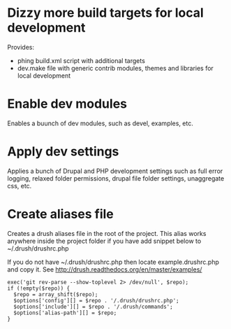 # Dizzy more build targets for local development

Provides:
* phing build.xml script with additional targets
* dev.make file with generic contrib modules, themes and libraries for local development

# Enable dev modules
Enables a buunch of dev modules, such as devel, examples, etc.

# Apply dev settings
Applies a bunch of Drupal and PHP development settings such as full error logging, relaxed folder permissions, drupal file folder settings, unaggregate css, etc.

# Create aliases file

Creates a drush aliases file in the root of the project. This alias works anywhere inside the project folder if you have add snippet below to ~/.drush/drushrc.php

If you do not have ~/.drush/drushrc.php then locate example.drushrc.php and copy it. See http://drush.readthedocs.org/en/master/examples/

```
exec('git rev-parse --show-toplevel 2> /dev/null', $repo);
if (!empty($repo)) {
  $repo = array_shift($repo);
  $options['config'][] = $repo . '/.drush/drushrc.php';
  $options['include'][] = $repo . '/.drush/commands';
  $options['alias-path'][] = $repo;
}
```
